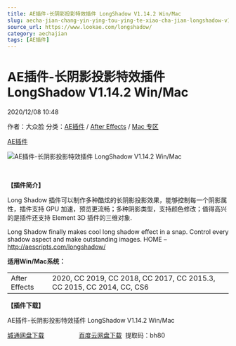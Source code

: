 ```yaml
---
title: AE插件-长阴影投影特效插件 LongShadow V1.14.2 Win/Mac
slug: aecha-jian-chang-yin-ying-tou-ying-te-xiao-cha-jian-longshadow-v1-14-2-win-mac
source_url: https://www.lookae.com/longshadow/
category: aechajian
tags: [AE插件]
---
```

# AE插件-长阴影投影特效插件 LongShadow V1.14.2 Win/Mac

2020/12/08 10:48

作者：大众脸
分类：[AE插件](https://www.lookae.com/after-effects/aechajian/) / [After Effects](https://www.lookae.com/after-effects/) / [Mac 专区](https://www.lookae.com/mac-osx/)

[AE插件](https://www.lookae.com/tag/ae%e6%8f%92%e4%bb%b6/)

![AE插件-长阴影投影特效插件 LongShadow V1.14.2 Win/Mac](https://www.lookae.com/wp-content/uploads/2020/12/LongShadow.jpg "AE插件-长阴影投影特效插件 LongShadow V1.14.2 Win/Mac-LookAE.com")

﻿

**【插件简介】**

Long Shadow 插件可以制作多种酷炫的长阴影投影效果，能够控制每一个阴影属性，插件支持 GPU 加速，预览更流畅；多种阴影类型，支持颜色修改；值得高兴的是插件还支持 Element 3D 插件的三维对象.

Long Shadow finally makes cool long shadow effect in a snap. Control every shadow aspect and make outstanding images. HOME – http://aescripts.com/longshadow/

**适用Win/Mac系统：**

|  |  |
| --- | --- |
| After Effects | 2020, CC 2019, CC 2018, CC 2017, CC 2015.3, CC 2015, CC 2014, CC, CS6 |

**【插件下载】**

AE插件-长阴影投影特效插件 LongShadow V1.14.2 Win/Mac

[城通网盘下载](https://089u.com/file/680462-474932670)                    [百度云网盘下载](https://pan.baidu.com/s/1zoHXc3sXlhNEjo6zBHz8jw)  提取码：bh80
